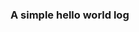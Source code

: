 ### A simple hello world log

<script src="https://gist.github.com/wei3hua2/36112a3ebcc0d92ebb2f7b2753ae41ac.js"></script>
